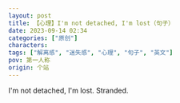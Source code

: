 ```yaml
---
layout: post
title: 【心理】I'm not detached, I'm lost（句子）
date: 2023-09-14 02:34
categories: ["原创"]
characters: 
tags: ["解离感", "迷失感", "心理", "句子", "英文"]
pov: 第一人称
origin: 个站
---
```


I'm not detached, I'm lost. Stranded.
